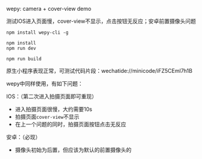 
wepy: camera + cover-view demo

测试IOS进入页面慢，cover-view不显示，点击按钮无反应；安卓前置摄像头问题

```
npm install wepy-cli -g

npm install
npm run dev

npm run build
```

原生小程序表现正常，可测试代码片段：wechatide://minicode/iFZ5CEml7h1B

wepy中同样使用，有如下问题：

IOS：（第二次进入拍摄页面即可重现）
- 进入拍摄页面很慢，大约需要10s
- 拍摄页面`cover-view`不显示
- 在上一个问题的同时，拍摄页面按钮点击无反应

安卓：（必现）
- 摄像头初始为后置，但应该为默认的前置摄像头的



